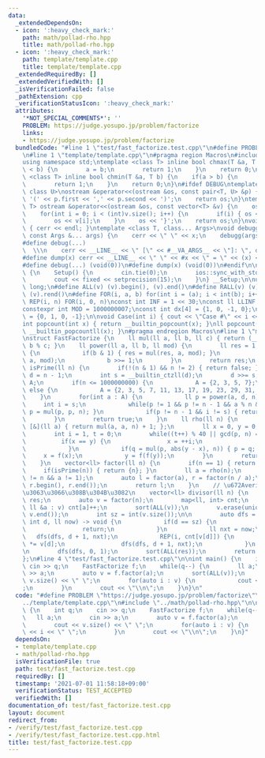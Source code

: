 ```yaml
---
data:
  _extendedDependsOn:
  - icon: ':heavy_check_mark:'
    path: math/pollad-rho.hpp
    title: math/pollad-rho.hpp
  - icon: ':heavy_check_mark:'
    path: template/template.cpp
    title: template/template.cpp
  _extendedRequiredBy: []
  _extendedVerifiedWith: []
  _isVerificationFailed: false
  _pathExtension: cpp
  _verificationStatusIcon: ':heavy_check_mark:'
  attributes:
    '*NOT_SPECIAL_COMMENTS*': ''
    PROBLEM: https://judge.yosupo.jp/problem/factorize
    links:
    - https://judge.yosupo.jp/problem/factorize
  bundledCode: "#line 1 \"test/fast_factorize.test.cpp\"\n#define PROBLEM \"https://judge.yosupo.jp/problem/factorize\"\
    \n#line 1 \"template/template.cpp\"\n#pragma region Macros\n#include <bits/stdc++.h>\n\
    using namespace std;\ntemplate <class T> inline bool chmax(T &a, T b) {\n    if(a\
    \ < b) {\n        a = b;\n        return 1;\n    }\n    return 0;\n}\ntemplate\
    \ <class T> inline bool chmin(T &a, T b) {\n    if(a > b) {\n        a = b;\n\
    \        return 1;\n    }\n    return 0;\n}\n#ifdef DEBUG\ntemplate <class T,\
    \ class U>\nostream &operator<<(ostream &os, const pair<T, U> &p) {\n    os <<\
    \ '(' << p.first << ',' << p.second << ')';\n    return os;\n}\ntemplate <class\
    \ T> ostream &operator<<(ostream &os, const vector<T> &v) {\n    os << '{';\n\
    \    for(int i = 0; i < (int)v.size(); i++) {\n        if(i) { os << ','; }\n\
    \        os << v[i];\n    }\n    os << '}';\n    return os;\n}\nvoid debugg()\
    \ { cerr << endl; }\ntemplate <class T, class... Args>\nvoid debugg(const T &x,\
    \ const Args &... args) {\n    cerr << \" \" << x;\n    debugg(args...);\n}\n\
    #define debug(...)                                                           \
    \  \\\n    cerr << __LINE__ << \" [\" << #__VA_ARGS__ << \"]: \", debugg(__VA_ARGS__)\n\
    #define dump(x) cerr << __LINE__ << \" \" << #x << \" = \" << (x) << endl\n#else\n\
    #define debug(...) (void(0))\n#define dump(x) (void(0))\n#endif\n\nstruct Setup\
    \ {\n    Setup() {\n        cin.tie(0);\n        ios::sync_with_stdio(false);\n\
    \        cout << fixed << setprecision(15);\n    }\n} __Setup;\n\nusing ll = long\
    \ long;\n#define ALL(v) (v).begin(), (v).end()\n#define RALL(v) (v).rbegin(),\
    \ (v).rend()\n#define FOR(i, a, b) for(int i = (a); i < int(b); i++)\n#define\
    \ REP(i, n) FOR(i, 0, n)\nconst int INF = 1 << 30;\nconst ll LLINF = 1LL << 60;\n\
    constexpr int MOD = 1000000007;\nconst int dx[4] = {1, 0, -1, 0};\nconst int dy[4]\
    \ = {0, 1, 0, -1};\n\nvoid Case(int i) { cout << \"Case #\" << i << \": \"; }\n\
    int popcount(int x) { return __builtin_popcount(x); }\nll popcount(ll x) { return\
    \ __builtin_popcountll(x); }\n#pragma endregion Macros\n#line 1 \"math/pollad-rho.hpp\"\
    \nstruct FastFactorize {\n    ll mul(ll a, ll b, ll c) { return (__int128)a *\
    \ b % c; }\n    ll power(ll a, ll b, ll mod) {\n        ll res = 1;\n        while(b)\
    \ {\n            if(b & 1) { res = mul(res, a, mod); }\n            a = mul(a,\
    \ a, mod);\n            b >>= 1;\n        }\n        return res;\n    }\n    bool\
    \ isPrime(ll n) {\n        if(!(n & 1) && n != 2) { return false; }\n        ll\
    \ d = n - 1;\n        int s = __builtin_ctzll(d);\n        d >>= s;\n        vector<int>\
    \ A;\n        if(n <= 1000000000) {\n            A = {2, 3, 5, 7};\n        }\
    \ else {\n            A = {2, 3, 5, 7, 11, 13, 17, 19, 23, 29, 31, 37};\n    \
    \    }\n        for(int a : A) {\n            ll p = power(a, d, n);\n       \
    \     int i = s;\n            while(p != 1 && p != n - 1 && a % n && (--i)) {\
    \ p = mul(p, p, n); }\n            if(p != n - 1 && i != s) { return false; }\n\
    \        }\n        return true;\n    }\n    ll rho(ll n) {\n        auto f =\
    \ [&](ll a) { return mul(a, a, n) + 1; };\n        ll x = 0, y = 0, p = 2, q;\n\
    \        int i = 1, t = 0;\n        while((t++) % 40 || gcd(p, n) == 1) {\n  \
    \          if(x == y) {\n                x = ++i;\n                y = f(x);\n\
    \            }\n            if(q = mul(p, abs(y - x), n)) { p = q; }\n       \
    \     x = f(x);\n            y = f(f(y));\n        }\n        return gcd(p, n);\n\
    \    }\n    vector<ll> factor(ll n) {\n        if(n == 1) { return {}; }\n   \
    \     if(isPrime(n)) { return {n}; }\n        ll a = rho(n);\n        assert(a\
    \ != n && a != 1);\n        auto l = factor(a), r = factor(n / a);\n        l.insert(l.end(),\
    \ r.begin(), r.end());\n        return l;\n    }\n    // \u672Averify, \u30D0\u30B0\
    \u3063\u3066\u308B\u304B\u3082\n    vector<ll> divisor(ll n) {\n        vector<ll>\
    \ res;\n        auto v = factor(n);\n        map<ll, int> cnt;\n        for(const\
    \ ll &a : v) cnt[a]++;\n        sort(ALL(v));\n        v.erase(unique(ALL(v)),\
    \ v.end());\n        int sz = int(v.size());\n\n        auto dfs = [&](auto &&dfs,\
    \ int d, ll now) -> void {\n            if(d == sz) {\n                res.emplace_back(now);\n\
    \                return;\n            }\n            ll nxt = now;\n         \
    \   dfs(dfs, d + 1, nxt);\n            REP(i, cnt[v[d]]) {\n                nxt\
    \ *= v[d];\n                dfs(dfs, d + 1, nxt);\n            }\n        };\n\
    \n        dfs(dfs, 0, 1);\n        sort(ALL(res));\n        return res;\n    }\n\
    };\n#line 4 \"test/fast_factorize.test.cpp\"\n\nint main() {\n    int q;\n   \
    \ cin >> q;\n    FastFactorize f;\n    while(q--) {\n        ll a;\n        cin\
    \ >> a;\n        auto v = f.factor(a);\n        sort(ALL(v));\n        cout <<\
    \ v.size() << \" \";\n        for(auto i : v) {\n            cout << i << \" \"\
    ;\n        }\n        cout << \"\\n\";\n    }\n}\n"
  code: "#define PROBLEM \"https://judge.yosupo.jp/problem/factorize\"\n#include \"\
    ../template/template.cpp\"\n#include \"../math/pollad-rho.hpp\"\n\nint main()\
    \ {\n    int q;\n    cin >> q;\n    FastFactorize f;\n    while(q--) {\n     \
    \   ll a;\n        cin >> a;\n        auto v = f.factor(a);\n        sort(ALL(v));\n\
    \        cout << v.size() << \" \";\n        for(auto i : v) {\n            cout\
    \ << i << \" \";\n        }\n        cout << \"\\n\";\n    }\n}"
  dependsOn:
  - template/template.cpp
  - math/pollad-rho.hpp
  isVerificationFile: true
  path: test/fast_factorize.test.cpp
  requiredBy: []
  timestamp: '2021-07-01 11:58:18+09:00'
  verificationStatus: TEST_ACCEPTED
  verifiedWith: []
documentation_of: test/fast_factorize.test.cpp
layout: document
redirect_from:
- /verify/test/fast_factorize.test.cpp
- /verify/test/fast_factorize.test.cpp.html
title: test/fast_factorize.test.cpp
---
```

